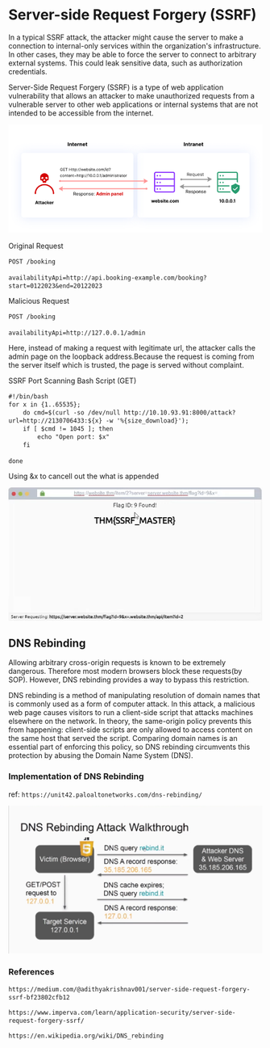 # Server-side Request Forgery (SSRF)

In a typical SSRF attack, the attacker might cause the server to make a connection to internal-only services within the organization's infrastructure. In other cases, they may be able to force the server to connect to arbitrary external systems. This could leak sensitive data, such as authorization credentials. 

Server-Side Request Forgery (SSRF) is a type of web application vulnerability that allows an attacker to make unauthorized requests from a vulnerable server to other web applications or internal systems that are not intended to be accessible from the internet.


![SSRF](https://github.com/fy0d-0r/bug_bounty_notes/blob/main/images/How-Server-SSRF-works.png)

Original Request
```
POST /booking

availabilityApi=http://api.booking-example.com/booking?start=0122023&end=20122023
```

Malicious Request
```
POST /booking

availabilityApi=http://127.0.0.1/admin
```
Here, instead of making a request with legitimate url, the attacker calls the admin page on the loopback address.Because the request is coming from the server itself which is trusted, the page is served without complaint.

SSRF Port Scanning Bash Script (GET)
```
#!/bin/bash
for x in {1..65535};
	do cmd=$(curl -so /dev/null http://10.10.93.91:8000/attack?url=http://2130706433:${x} -w '%{size_download}');
	if [ $cmd != 1045 ]; then
		echo "Open port: $x"
	fi
	
done
```

Using &x to cancell out the what is appended

![url](https://github.com/fy0d-0r/bug_bounty_notes/blob/main/images/Screenshot_2024-01-09_07-40-03.png)

## DNS Rebinding
Allowing arbitrary cross-origin requests is known to be extremely dangerous. Therefore most modern browsers block these requests(by SOP). However, DNS rebinding provides a way to bypass this restriction.

DNS rebinding is a method of manipulating resolution of domain names that is commonly used as a form of computer attack. In this attack, a malicious web page causes visitors to run a client-side script that attacks machines elsewhere on the network. In theory, the same-origin policy prevents this from happening: client-side scripts are only allowed to access content on the same host that served the script. Comparing domain names is an essential part of enforcing this policy, so DNS rebinding circumvents this protection by abusing the Domain Name System (DNS).

### Implementation of DNS Rebinding
ref: `https://unit42.paloaltonetworks.com/dns-rebinding/`

![dns-rebinding](https://github.com/fy0d-0r/bug_bounty_notes/blob/main/images/dns-rebinding-2.png)

### References
```
https://medium.com/@adithyakrishnav001/server-side-request-forgery-ssrf-bf23802cfb12
```
```
https://www.imperva.com/learn/application-security/server-side-request-forgery-ssrf/
```
```
https://en.wikipedia.org/wiki/DNS_rebinding
```



